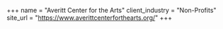 +++
name = "Averitt Center for the Arts"
client_industry = "Non-Profits"
site_url = "https://www.averittcenterforthearts.org/"
+++